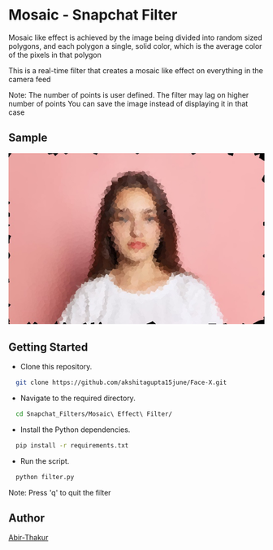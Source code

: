 
# Mosaic - Snapchat Filter
Mosaic like effect is achieved by the image being divided into
random sized polygons, and each polygon a single, solid color,
which is the average color of the pixels in that polygon

This is a  real-time filter that creates a mosaic like effect
on everything in the camera feed

Note: The number of points is user defined.
The filter may lag on higher number of points
You can save the image instead of displaying it in that case
## Sample

![sample](output.jpg)

## Getting Started

* Clone this repository.
```bash
  git clone https://github.com/akshitagupta15june/Face-X.git
```
* Navigate to the required directory.
```bash
  cd Snapchat_Filters/Mosaic\ Effect\ Filter/
```
* Install the Python dependencies.

```bash
  pip install -r requirements.txt
```
* Run the script.
```bash
  python filter.py
```

Note: Press 'q' to quit the filter

## Author

[Abir-Thakur](https://github.com/Inferno2211)

